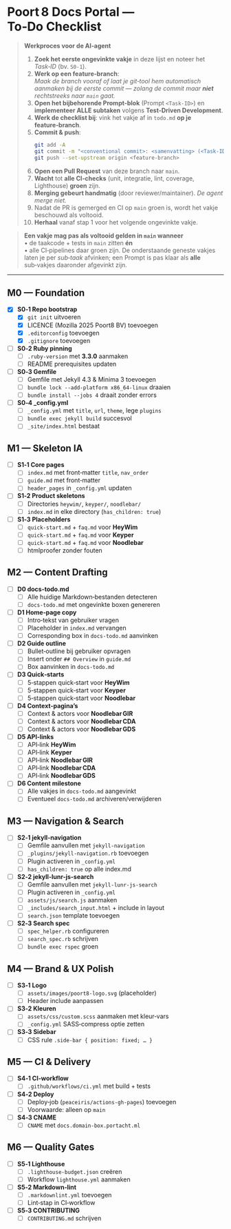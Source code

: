 # Poort 8 Docs Portal — **To‑Do Checklist**

> **Werkproces voor de AI‑agent**  
>
> 1. **Zoek het eerste ongevinkte vakje** in deze lijst en noteer het *Task‑ID* (bv. `S0‑1`).  
> 2. **Werk op een feature‑branch**:  
>    *Maak de branch vooraf of laat je git‑tool hem automatisch aanmaken bij de eerste commit — zolang de commit maar **niet** rechtstreeks naar `main` gaat.*  
> 3. **Open het bijbehorende Prompt‑blok** (Prompt `<Task‑ID>`) en **implementeer ALLE subtaken** volgens **Test‑Driven Development**.  
> 4. **Werk de checklist bij**: vink het vakje af in `todo.md` **op je feature‑branch**.  
> 5. **Commit & push**:  
>    ```bash
>    git add -A
>    git commit -m "<conventional commit>: <samenvatting> (<Task‑ID>)"
>    git push --set-upstream origin <feature-branch>
>    ```  
> 6. **Open een Pull Request** van deze branch naar `main`.  
> 7. **Wacht** tot **alle CI‑checks** (unit, integratie, lint, coverage, Lighthouse) **groen** zijn.  
> 8. **Merging gebeurt handmatig** (door reviewer/maintainer). *De agent merge niet.*  
> 9. Nadat de PR is gemerged en CI op `main` groen is, wordt het vakje beschouwd als voltooid.  
> 10. **Herhaal** vanaf stap 1 voor het volgende ongevinkte vakje.

> **Een vakje mag pas als voltooid gelden in `main` wanneer**  
> • de taakcode + tests in `main` zitten **én**  
> • alle CI‑pipelines daar groen zijn.
> De onderstaande geneste vakjes laten je per *sub‑taak* afvinken; een Prompt is pas klaar als **alle** sub‑vakjes daaronder afgevinkt zijn.

---

## M0 — Foundation
- [x] **S0‑1 Repo bootstrap**  
  - [x] `git init` uitvoeren  
  - [x] LICENCE (Mozilla 2025 Poort8 BV) toevoegen  
  - [x] `.editorconfig` toevoegen  
  - [x] `.gitignore` toevoegen  
- [ ] **S0‑2 Ruby pinning**  
  - [ ] `.ruby-version` met **3.3.0** aanmaken  
  - [ ] README prerequisites updaten  
- [ ] **S0‑3 Gemfile**  
  - [ ] Gemfile met Jekyll 4.3 & Minima 3 toevoegen  
  - [ ] `bundle lock --add-platform x86_64-linux` draaien  
  - [ ] `bundle install --jobs 4` draait zonder errors  
- [ ] **S0‑4 _config.yml**  
  - [ ] `_config.yml` met `title`, `url`, `theme`, lege `plugins`  
  - [ ] `bundle exec jekyll build` succesvol  
  - [ ] `_site/index.html` bestaat  

## M1 — Skeleton IA
- [ ] **S1‑1 Core pages**  
  - [ ] `index.md` met front‑matter `title`, `nav_order`  
  - [ ] `guide.md` met front‑matter  
  - [ ] `header_pages` in `_config.yml` updaten  
- [ ] **S1‑2 Product skeletons**  
  - [ ] Directories `heywim/`, `keyper/`, `noodlebar/`  
  - [ ] `index.md` in elke directory (`has_children: true`)  
- [ ] **S1‑3 Placeholders**  
  - [ ] `quick-start.md` + `faq.md` voor **HeyWim**  
  - [ ] `quick-start.md` + `faq.md` voor **Keyper**  
  - [ ] `quick-start.md` + `faq.md` voor **Noodlebar**  
  - [ ] htmlproofer zonder fouten  

## M2 — Content Drafting
- [ ] **D0 docs-todo.md**  
  - [ ] Alle huidige Markdown‑bestanden detecteren  
  - [ ] `docs-todo.md` met ongevinkte boxen genereren  
- [ ] **D1 Home‑page copy**  
  - [ ] Intro‑tekst van gebruiker vragen  
  - [ ] Placeholder in `index.md` vervangen  
  - [ ] Corresponding box in `docs-todo.md` aanvinken  
- [ ] **D2 Guide outline**  
  - [ ] Bullet‑outline bij gebruiker opvragen  
  - [ ] Insert onder `## Overview` in `guide.md`  
  - [ ] Box aanvinken in `docs-todo.md`  
- [ ] **D3 Quick‑starts**  
  - [ ] 5‑stappen quick‑start voor **HeyWim**  
  - [ ] 5‑stappen quick‑start voor **Keyper**  
  - [ ] 5‑stappen quick‑start voor **Noodlebar**  
- [ ] **D4 Context‑pagina’s**  
  - [ ] Context & actors voor **Noodlebar GIR**  
  - [ ] Context & actors voor **Noodlebar CDA**  
  - [ ] Context & actors voor **Noodlebar GDS**  
- [ ] **D5 API‑links**  
  - [ ] API‑link **HeyWim**  
  - [ ] API‑link **Keyper**  
  - [ ] API‑link **Noodlebar GIR**  
  - [ ] API‑link **Noodlebar CDA**  
  - [ ] API‑link **Noodlebar GDS**  
- [ ] **D6 Content milestone**  
  - [ ] Alle vakjes in `docs-todo.md` aangevinkt  
  - [ ] Eventueel `docs-todo.md` archiveren/verwijderen  

## M3 — Navigation & Search
- [ ] **S2‑1 jekyll-navigation**  
  - [ ] Gemfile aanvullen met `jekyll-navigation`  
  - [ ] `_plugins/jekyll-navigation.rb` toevoegen  
  - [ ] Plugin activeren in `_config.yml`  
  - [ ] `has_children: true` op alle index.md  
- [ ] **S2‑2 jekyll-lunr-js-search**  
  - [ ] Gemfile aanvullen met `jekyll-lunr-js-search`  
  - [ ] Plugin activeren in `_config.yml`  
  - [ ] `assets/js/search.js` aanmaken  
  - [ ] `_includes/search_input.html` + include in layout  
  - [ ] `search.json` template toevoegen  
- [ ] **S2‑3 Search spec**  
  - [ ] `spec_helper.rb` configureren  
  - [ ] `search_spec.rb` schrijven  
  - [ ] `bundle exec rspec` groen  

## M4 — Brand & UX Polish
- [ ] **S3‑1 Logo**  
  - [ ] `assets/images/poort8-logo.svg` (placeholder)  
  - [ ] Header include aanpassen  
- [ ] **S3‑2 Kleuren**  
  - [ ] `assets/css/custom.scss` aanmaken met kleur‑vars  
  - [ ] `_config.yml` SASS‑compress optie zetten  
- [ ] **S3‑3 Sidebar**  
  - [ ] CSS rule `.side-bar { position: fixed; … }`  

## M5 — CI & Delivery
- [ ] **S4‑1 CI‑workflow**  
  - [ ] `.github/workflows/ci.yml` met build + tests  
- [ ] **S4‑2 Deploy**  
  - [ ] Deploy‑job (`peaceiris/actions-gh-pages`) toevoegen  
  - [ ] Voorwaarde: alleen op `main`  
- [ ] **S4‑3 CNAME**  
  - [ ] `CNAME` met `docs.domain-box.portacht.ml`  

## M6 — Quality Gates
- [ ] **S5‑1 Lighthouse**  
  - [ ] `.lighthouse-budget.json` creëren  
  - [ ] Workflow `lighthouse.yml` aanmaken  
- [ ] **S5‑2 Markdown‑lint**  
  - [ ] `.markdownlint.yml` toevoegen  
  - [ ] Lint‑stap in CI‑workflow  
- [ ] **S5‑3 CONTRIBUTING**  
  - [ ] `CONTRIBUTING.md` schrijven  
